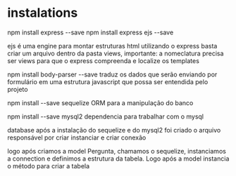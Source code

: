 # instalations
npm install express  --save
npm install express ejs --save 

ejs é uma engine para montar estruturas html utilizando o express
basta criar um arquivo dentro da pasta views, importante: a nomeclatura 
precisa ser views para que o express compreenda e localize os templates

npm install body-parser --save
traduz os dados que serão enviando por formulário em uma estrutura javascript
que possa ser entendida pelo projeto


npm install --save sequelize
ORM para a manipulação do banco

npm install --save mysql2
dependencia para trabalhar com o mysql

database 
após a instalação do sequelize e do mysql2
foi criado o arquivo responsável por criar instanciar e criar conexão

logo após criamos a model Pergunta, chamamos o sequelize, instanciamos a connection
e definimos a estrutura da tabela. Logo após a model instancia o método para criar a tabela